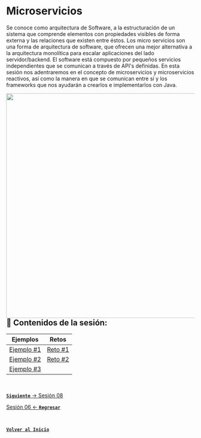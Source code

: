 # Microservicios

Se conoce como arquitectura de Software, a la estructuración de un sistema que comprende elementos
con propiedades visibles de forma externa y las relaciones que existen entre éstos. Los micro servicios
son una forma de arquitectura de software, que ofrecen una mejor alternativa a la arquitectura monolítica 
para escalar aplicaciones del lado servidor/backend. El software está compuesto por pequeños servicios 
independientes que se comunican a través de API's definidas. En esta sesión nos adentraremos en el concepto
de microservicios y microservicios reactivos, así como la manera en que se comunican entre sí y los frameworks 
que nos ayudarán a crearlos e implementarlos con Java.

<img align="right" src="https://user-images.githubusercontent.com/110350110/235717766-1b0c1d65-42d1-4ddf-8c6b-07529a580575.png"  width="600"/>


## :bookmark_tabs: Contenidos de la sesión:

| **Ejemplos**                           | **Retos**                     |
|----------------------------------------|-------------------------------|
| [Ejemplo #1](./work/Ejemplos/Ejemplo1) | [Reto #1](./work/Retos/Reto1) |
| [Ejemplo #2](./work/Ejemplos/Ejemplo2) | [Reto #2](./work/Retos/Reto2) |
| [Ejemplo #3](./work/Ejemplos/Ejemplo3) | 

<br>

[**`Siguiente`** -> Sesión 08](../Sesion8)

[Sesión 06 <- **`Regresar`**](../Sesion6)

<br>

[**`Volver al Inicio`**](../../../)